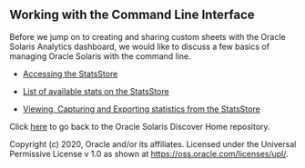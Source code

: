 ## Working with the Command Line Interface

Before we jump on to creating and sharing custom sheets with the Oracle Solaris Analytics dashboard, we would like to discuss a few basics of managing Oracle Solaris with the command line.

- [Accessing the StatsStore](accessingsolaris.md)

- [List of available stats on the StatsStore](solarislistofstats.md)

- [Viewing, Capturing and Exporting statistics from the StatsStore](capturestats.md)

  





Click [here](https://alm.oraclecorp.com/sandbox/#projects/oraclesolaris-contrib/scm/solarisdiscover.git/tree/?revision=master) to go back to the Oracle Solaris Discover Home repository.



Copyright (c) 2020, Oracle and/or its affiliates.
 Licensed under the Universal Permissive License v 1.0 as shown at <https://oss.oracle.com/licenses/upl/>.
